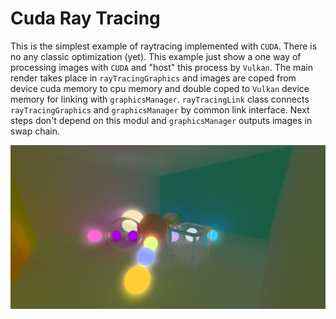 # Cuda Ray Tracing

This is the simplest example of raytracing implemented with `CUDA`. There is no any classic optimization (yet). This example just show a one way of processing images with `CUDA` and "host" this process by `Vulkan`. The main render takes place in `rayTracingGraphics` and images are coped from device cuda memory to cpu memory and double coped to `Vulkan` device memory for linking with `graphicsManager`. `rayTracingLink` class connects `rayTracingGraphics` and `graphicsManager` by common link interface. Next steps don't depend on this modul and `graphicsManager` outputs images in swap chain.

<p align="center"><img src="../../screenshots/screenshot_2.png"></p>

